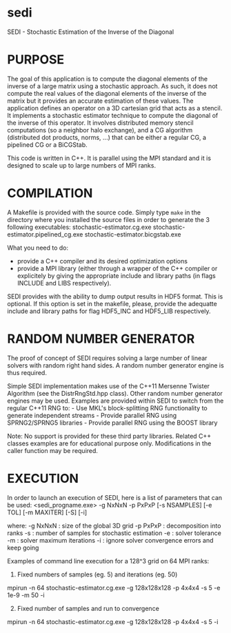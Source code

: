 # sedi
SEDI - Stochastic Estimation of the Inverse of the Diagonal

PURPOSE
=========

The goal of this application is to compute the diagonal elements of the inverse of a large matrix 
using a stochastic approach. As such, it does not compute the real values of the diagonal elements 
of the inverse of the matrix but it provides an accurate estimation of these values.
The application defines an operator on a 3D cartesian grid that acts as a stencil. It implements 
a stochastic estimator technique to compute the diagonal of the inverse of this operator.
It involves distributed memory stencil computations (so a neighbor halo exchange), and a CG algorithm
(distributed dot products, norms, ...) that can be either a regular CG, a pipelined CG or a BiCGStab.

This code is written in C++. It is parallel using the MPI standard and it is designed to scale up
to large numbers of MPI ranks. 


COMPILATION
=============

A Makefile is provided with the source code. Simply type `make` in the directory where you installed 
the source files in order to generate the 3 following executables:
	stochastic-estimator.cg.exe
	stochastic-estimator.pipelined_cg.exe
	stochastic-estimator.bicgstab.exe 

What you need to do:
- provide a C++ compiler and its desired optimization options
- provide a MPI library (either through a wrapper of the C++ compiler or explicitely by giving the 
appropriate include and library paths (in flags INCLUDE and LIBS respectively).

SEDI provides with the ability to dump output results in HDF5 format. This is optional.
If this option is set in the makefile, please, provide the adequatte include and library paths for
flag HDF5_INC and HDF5_LIB respectively.


RANDOM NUMBER GENERATOR
=========================

The proof of concept of SEDI requires solving a large number of linear solvers with random right hand sides.
A random number generator engine is thus required.

Simple SEDI implementation makes use of the C++11 Mersenne Twister Algorithm (see the DistrRngStd.hpp class).
Other random number generator engines may be used. Examples are provided within SEDI to switch from the regular
C++11 RNG to:
	- Use MKL's block-splitting RNG functionality to generate independent streams
	- Provide parallel RNG using SPRNG2/SPRNG5 libraries
	- Provide parallel RNG using the BOOST library

Note: No support is provided for these third party libraries. Related C++ classes examples are for educational 
purpose only. Modifications in the caller function may be required.


EXECUTION
===========

In order to launch an execution of SEDI, here is a list of parameters that can be used:
<sedi_progname.exe> -g NxNxN -p PxPxP [-s NSAMPLES] [-e TOL] [-m MAXITER] [-S] [-i]

where:
	-g NxNxN : size of the global 3D grid
	-p PxPxP : decomposition into ranks
	-s : number of samples for stochastic estimation
	-e : solver tolerance
	-m : solver maximum iterations
	-i : ignore solver convergence errors and keep going


Examples of command line execution for a 128^3 grid on 64 MPI ranks:

1. Fixed numbers of samples (eg. 5) and iterations (eg. 50)

mpirun -n 64 stochastic-estimator.cg.exe -g 128x128x128 -p 4x4x4 -s 5 -e 1e-9 -m 50 -i	

2. Fixed number of samples and run to convergence

mpirun -n 64 stochastic-estimator.cg.exe -g 128x128x128 -p 4x4x4 -s 5 -i

